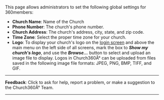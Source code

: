 This page allows administrators to set the following global settings for
360members:

-   **Church Name**: Name of the Church
-   **Phone Number**: The church's phone number.
-   **Church Address**: The church's address, city, state, and zip code.
-   **Time Zone**: Select the proper time zone for your church.
-   **Logo**: To display your church's logo on the [login
    screen](account:%20Login) and above the main menu on the left side
    of all screens, mark the box to ***Show my church's logo***, and use
    the ***Browse...*** button to select and upload an image file to
    display. Logos in Church360Â° can be uploaded from files saved in
    the following image file formats: JPEG, PNG, BMP, TIFF, and GIF.



* * * * *

**Feedback**: Click **<Feedback>** to ask for help, report a problem, or
make a suggestion to the Church360Â° Team.

* * * * *
